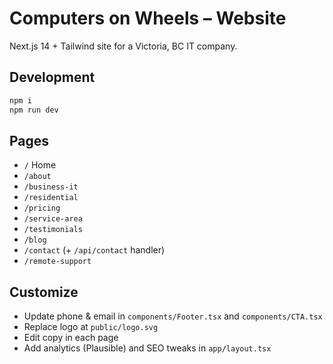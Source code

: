 # Computers on Wheels – Website

Next.js 14 + Tailwind site for a Victoria, BC IT company.

## Development
```bash
npm i
npm run dev
```

## Pages
- `/` Home
- `/about`
- `/business-it`
- `/residential`
- `/pricing`
- `/service-area`
- `/testimonials`
- `/blog`
- `/contact` (+ `/api/contact` handler)
- `/remote-support`

## Customize
- Update phone & email in `components/Footer.tsx` and `components/CTA.tsx`
- Replace logo at `public/logo.svg`
- Edit copy in each page
- Add analytics (Plausible) and SEO tweaks in `app/layout.tsx`
